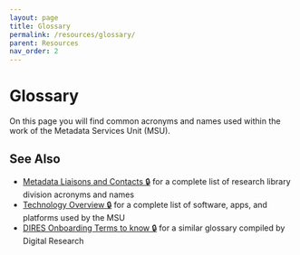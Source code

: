 ```yaml
---
layout: page
title: Glossary
permalink: /resources/glossary/
parent: Resources
nav_order: 2
---
```


# Glossary

On this page you will find common acronyms and names used within the work of the Metadata Services Unit (MSU).

<!-- <dl>

<dt>AMI</dt>
<dd>acronym for "audio and moving image"</dd>

<dt>Archives EAD ID</dt>
<dd></dd>

<dt>Archives Portal</dt>
<dd>public interface to archival finding aids</dd>

<dt>ArchivesSpace</dt>
<dd>system used to create finding aids</dd>

<dt>ASpace</dt>
<dd><em>see ArchivesSpace</em></dd>

<dt>bnumber</dt>
<dd>bibliographic number, the primary identifier for a library catalog record used in Sierra</dd>

<dt>CIP</dt>
<dd><em>see Copyright and Information Policy</em></dd>

<dt>Classic Catalog</dt>
<dd><em>see Legacy Catalog</em></dd>

<dt>CMS</dt>
<dd>Collection Management System (managed by PCP)</dd>

<dt>Copyright and Information Policy</dt>
<dd>department within Digital Research that focuses on securing rights and permissions surrounding the use of our collection materials including providing guidance with copyright inquiries, conducting rights research, and providing high quality digital files of our holdings to the public; formerly known as Copyright, Permissions, and Information Policy (CPAIP)</dd>

<dt>CPAIP</dt>
<dd><em>see Copyright and Information Policy</em></dd>

<dt>CATNYP</dt>
<dd>Catalog of The New York Public Library; the former name of the research catalog</dd>

<dt>DAM Portfolio</dt>
<dd></dd>

<dt>DC</dt>
<dd><em>see Digital Collections</em></dd>

<dt>DCS</dt>
<dd><em>see Digital Collections Services</em></dd>

<dt>Digital Collections</dt>
<dd>the Library's central access point for digitized and born-digital materials of all formats, accessed at <a href="https://digitalcollections.nypl.org/">digitalcollections.nypl.org</a></dd>

<dt>Digital Collections Services</dt>
<dd></dd>

<dt>Digital Imaging Services</dt>
<dd>formerly known as Digital Imaging Unit (DIU)</dd>

<dt>Digital Research</dt>
<dd></dd>

<dt>DIRES</dt>
<dd><em>see Digital Research</em></dd>

<dt>DIS</dt>
<dd><em>see Digital Imaging Services</em></dd>

<dt>DIU</dt>
<dd><em>see Digital Imaging Services</em></dd>

<dt>EAD</dt>
<dd>Encoded Archival Description, an XML standard for encoding archival finding aids</dd>

<dt>EAVie</dt>
<dd>Early Access Viewer, a web application that allows research staff to preview and share AMI items that are digitized but not fully described, catalogued, or rights-cleared and are not yet ingested into our repository and available through Digital Collections</dd>

<dt>Hades</dt>
<dd></dd>

<dt>ICE</dt>
<dd></dd>

<dt>IIIF</dt>
<dd>International Image Interoperability Framework</dd>

<dt>ILS</dt>
<dd>acronym for "integrated library system," NYPL uses Sierra as its ILS</dd>

<dt>Library Services Center</dt>
<dd>Library Services Center (LSC), located in Long Island City (LIC), where Book Ops, PCP, DIS, MSU, DP, and a portion of PAMI are located</dd>

<dt>LIC</dt>
<dd><em>see Library Services Center</em></dd>

<dt>LPA</dt>
<dd>Library of Performing Arts</dd>

<dt>LSC</dt>
<dd><em>see Library Services Center</em></dd>

<dt>Legacy Catalog</dt>
<dd>The older version of the Research Catalog. Patron-facing, Research-oriented online catalog</dd>

<dt>MARC</dt>
<dd></dd>

<dt>Media Ingest</dt>
<dd>services to stage digitized AMI for preservation, description, and access</dd>

<dt>Metadata Management System</dt>
<dd></dd>

<dt>Metadata Services Unit</dt>
<dd></dd>

<dt>MMS</dt>
<dd><em>see Metadata Management System</em></dd>

<dt>MODS</dt>
<dd></dd>

<dt>MPL</dt>
<dd></dd>

<dt>MPS</dt>
<dd></dd>

<dt>MSU</dt>
<dd><em>see Metadata Services Unit</em></dd>

<dt>PAMI</dt>
<dd><em>see Preservation of Audio and Moving Image</em></dd>

<dt>PCP</dt>
<dd><em>see Preservation and Collections Processing</em></dd>

<dt>Preservation and Collections Processing</dt>
<dd></dd>

<dt>Preservation of Audio and Moving Image</dt>
<dd></dd>

<dt>Python</dt>
<dd></dd>

<dt>REPO-API</dt>
<dd></dd>

<dt>REPO-SOLR (or REPO-SOLR API)</dt>
<dd></dd>

<dt>ReCAP</dt>
<dd>Research Collections and Preservation Consortium - The consolidation of items from ReCAP partners' collections into one co-owned, "shared" collection circulated among all ReCAP partners. A universal collection policy governs items in the ReCAP Shared Collection;  We are members, along with Princeton University, Columbia University, and Harvard University
</dd>

<dt>Research Catalog</dt>
<dd></dd>

<dt>SASB</dt>
<dd></dd>

<dt>SNFL</dt>
<dd></dd>

<dt>SPEC</dt>
<dd></dd>

<dt>SQL</dt>
<dd></dd>

<dt>Schomburg</dt>
<dd></dd>

<dt>Sierra</dt>
<dd>integrated library system (ILS) used by NYPL</dd>

<dt>Theatre on Film and Tape Archive</dt>
<dd><em></em></dd>

<dt>The Museum System</dt>
<dd><em></em></dd>

<dt>TMS</dt>
<dd><em>see The Museum System</em></dd>

<dt>TOFT</dt>
<dd><em>see Theatre on Film and Tape Archive</em></dd>

<dt>The Repo</dt>
<dd></dd>

</dl> -->

## See Also

* [Metadata Liaisons and Contacts 🔒](https://docs.google.com/spreadsheets/d/1P-YDJigon640fTCLP4Ig4-zmzqrX88v5M24ShuxFNVY/edit) for a complete list of research library division acronyms and names
* [Technology Overview 🔒](https://github.com/NYPL/metadata-admin/blob/main/technology-overview.md) for a complete list of software, apps, and platforms used by the MSU
* [DIRES Onboarding Terms to know 🔒](https://docs.google.com/document/d/1ox5AEjwF0RwlhdT7o2pHmqfYHwj4mdd115iBotUcvQE/edit#bookmark=id.shjrquewg8er) for a similar glossary compiled by Digital Research
